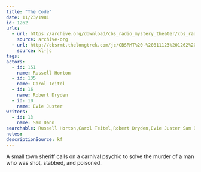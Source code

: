 ```yaml
---
title: "The Code"
date: 11/23/1981
id: 1262
urls: 
  - url: https://archive.org/download/cbs_radio_mystery_theater/cbs_radio_mystery_theater-1251-1300.zip/cbs_radio_mystery_theater-1251-1300%2Fcbsrmt_1262_the_code.mp3
    source: archive-org
  - url: http://cbsrmt.thelongtrek.com/jc/CBSRMT%20-%20811123%201262%20Code%20vbr%20fb2_jc.mp3
    source: kl-jc
tags: 
actors:  
  - id: 151
    name: Russell Horton  
  - id: 135
    name: Carol Teitel  
  - id: 16
    name: Robert Dryden  
  - id: 10
    name: Evie Juster
writers:  
  - id: 13
    name: Sam Dann
searchable: Russell Horton,Carol Teitel,Robert Dryden,Evie Juster Sam Dann
notes: 
descriptionSource: kf
---
```

A small town sheriff calls on a carnival psychic to solve the murder of a man who was shot, stabbed, and poisoned.
